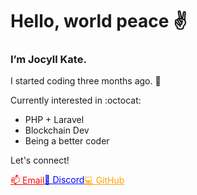 <h1>Hello, world peace ✌️</h1>

<h3><strong>I’m Jocyll Kate.</strong></h3>
<p>I started coding three months ago. 🚀 </p>

<div>Currently interested in :octocat: 
<ul>
  <li>PHP + Laravel</li>
  <li>Blockchain Dev</li>
  <li>Being a better coder</li>
</ul></div>
 
<div>Let's connect! 
<p style="display: flex; display: justify-content: space-between"><a href="mailto:joxcarriedo@gmail.com" style="color:red;">📫  Email</a>
<a href="https:/discord.com/users/joxxiee#0352" style="color:blue;">🔋 Discord</a>
<a href="https:/github.com/jmcarried" style="color:orange;">💻 GitHub</a></p><div>
  

<!---
jmcarriedo/jmcarriedo is a ✨ special ✨ repository because its `README.md` (this file) appears on your GitHub profile.
You can click the Preview link to take a look at your changes.
--->
